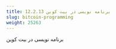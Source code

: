 ```yaml
---
title: 12.2.13 برنامه نویسی در بیت کوین
slug: bitcoin-programming
weight: 25263
---
```

برنامه نویسی در بیت کوین